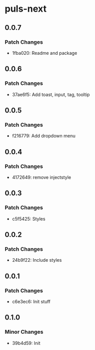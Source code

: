 # puls-next

## 0.0.7

### Patch Changes

- 1fba020: Readme and package

## 0.0.6

### Patch Changes

- 37ae6f5: Add toast, input, tag, tooltip

## 0.0.5

### Patch Changes

- f216779: Add dropdown menu

## 0.0.4

### Patch Changes

- 4172649: remove injectstyle

## 0.0.3

### Patch Changes

- c5f5425: Styles

## 0.0.2

### Patch Changes

- 24b9f22: Include styles

## 0.0.1

### Patch Changes

- c6e3ec6: Init stuff

## 0.1.0

### Minor Changes

- 39b4d59: Init
